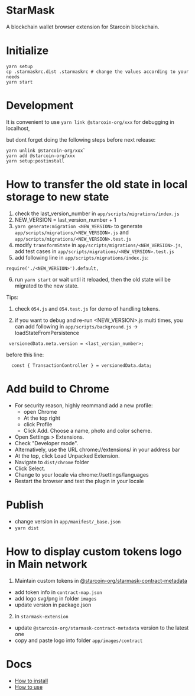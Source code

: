 # StarMask

A blockchain wallet browser extension for Starcoin blockchain.

# Initialize

```
yarn setup
cp .starmaskrc.dist .starmaskrc # change the values according to your needs
yarn start
```

# Development

It is convenient to use `yarn link @starcoin-org/xxx` for debugging in localhost,

but dont forget doing the following steps before next release:

```
yarn unlink @starcoin-org/xxx`
yarn add @starcoin-org/xxx
yarn setup:postinstall
```

# How to transfer the old state in local storage to new state

1. check the last_version_number in `app/scripts/migrations/index.js`
2. NEW_VERSION = last_version_number + 1
3. `yarn generate:migration <NEW_VERSION>` to generate `app/scripts/migrations/<NEW_VERSION>.js` and `app/scripts/migrations/<NEW_VERSION>.test.js`
4. modify `transformState` in `app/scripts/migrations/<NEW_VERSION>.js`, add test cases in `app/scripts/migrations/<NEW_VERSION>.test.js`
5. add following line in `app/scripts/migrations/index.js`:

```
require('./<NEW_VERSION>').default,
```

6. run `yarn start` or wait until it reloaded, then the old state will be migrated to the new state.

Tips:

1. check `054.js` and `054.test.js` for demo of handling tokens.

2. if you want to debug and re-run <NEW_VERSION>.js multi times, you can add following in `app/scripts/background.js` -> loadStateFromPersistence

```
 versionedData.meta.version = <last_version_number>;
```

before this line:

```
  const { TransactionController } = versionedData.data;
```

# Add build to Chrome

- For security reason, highly reommand add a new profile:
  - open Chrome
  - At the top right
  - click Profile
  - Click Add. Choose a name, photo and color scheme.
- Open Settings > Extensions.
- Check "Developer mode".
- Alternatively, use the URL chrome://extensions/ in your address bar
- At the top, click Load Unpacked Extension.
- Navigate to `dist/chrome` folder
- Click Select.
- Change to your locale via chrome://settings/languages
- Restart the browser and test the plugin in your locale

# Publish

- change version in `app/manifest/_base.json`
- `yarn dist`

# How to display custom tokens logo in Main network

1. Maintain custom tokens in [@starcoin-org/starmask-contract-metadata](https://github.com/starcoinorg/starmask-contract-metadata)

- add token info in `contract-map.json`
- add logo svg/png in folder `images`
- update version in package.json

2. in `starmask-extension`

- update `@starcoin-org/starmask-contract-metadata` version to the latest one
- copy and paste logo into folder `app/images/contract`

# Docs

- [How to install](./docs/en/how-to-install.md)
- [How to use](./docs/en/how-to-use.md)

